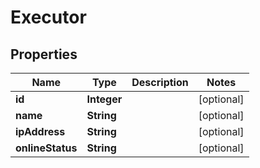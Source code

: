 
# Executor

## Properties
Name | Type | Description | Notes
------------ | ------------- | ------------- | -------------
**id** | **Integer** |  |  [optional]
**name** | **String** |  |  [optional]
**ipAddress** | **String** |  |  [optional]
**onlineStatus** | **String** |  |  [optional]



